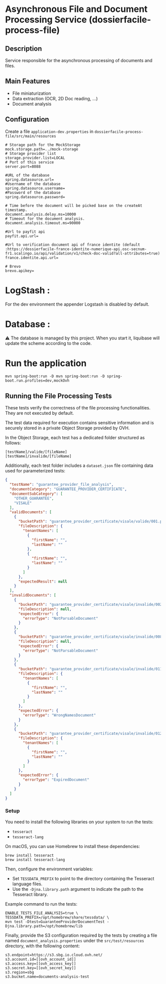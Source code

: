 # Asynchronous File and Document Processing Service (dossierfacile-process-file)

## Description
Service responsible for the asynchronous processing of documents and files.

## Main Features
- File miniaturization
- Data extraction (OCR, 2D Doc reading, ...)
- Document analysis

## Configuration
Create a file `application-dev.properties` in `dossierfacile-process-file/src/main/resources`

```properties
# Storage path for the MockStorage
mock.storage.path=../mock-storage
# Storage provider list
storage.provider.list=LOCAL
# Port of this service
server.port=8088

#URL of the database
spring.datasource.url=
#Username of the database
spring.datasource.username=
#Password of the database
spring.datasource.password=

# Time before the document will be picked base on the createAt timestamp.
document.analysis.delay.ms=10000
# Timeout for the document analysis.
document.analysis.timeout.ms=90000

#Url to payfit api
payfit.api.url=

#Url to verification document api of france identite (default :https://dossierfacile-france-identite-numerique-api.osc-secnum-fr1.scalingo.io/api/validation/v1/check-doc-valid?all-attributes=true)
france.identite.api.url=

# Brevo
brevo.apikey=
```

# LogStash :

For the dev environment the appender Logstash is disabled by default.

# Database :
⚠️ The database is managed by this project. When you start it, liquibase will update the scheme according to the code.

# Run the application

```shell
mvn spring-boot:run -D mvn spring-boot:run -D spring-boot.run.profiles=dev,mockOvh
```

## Running the File Processing Tests

These tests verify the correctness of the file processing functionalities. They are not executed by default.

The test data required for execution contains sensitive information and is securely stored in a private Object Storage provided by OVH.

In the Object Storage, each test has a dedicated folder structured as follows:

```
[testName]/valide/[fileName]
[testName]/invalide/[fileName]
```

Additionally, each test folder includes a `dataset.json` file containing data used for parameterized tests:

```json
{
  "testName": "guarantee_provider_file_analysis",
  "documentCategory": "GUARANTEE_PROVIDER_CERTIFICATE",
  "documentSubCategory": [
    "OTHER_GUARANTEE",
    "VISALE"
  ],
  "validDocuments": [
    {
      "bucketPath": "guarantee_provider_certificate/visale/valide/001.pdf",
      "fileDescription": {
        "tenantNames": [
          {
            "firstName": "",
            "lastName": ""
          },
          {
            "firstName": "",
            "lastName": ""
          }
        ]
      },
      "expectedResult": null
    }
  ],
  "invalidDocuments": [
    {
      "bucketPath": "guarantee_provider_certificate/visale/invalide/002.pdf",
      "fileDescription": null,
      "expectedError": {
        "errorType": "NotParsableDocument"
      }
    },
    {
      "bucketPath": "guarantee_provider_certificate/visale/invalide/008.pdf",
      "fileDescription": null,
      "expectedError": {
        "errorType": "NotParsableDocument"
      }
    },
    {
      "bucketPath": "guarantee_provider_certificate/visale/invalide/011.pdf",
      "fileDescription": {
        "tenantNames": [
          {
            "firstName": "",
            "lastName": ""
          }
        ]
      },
      "expectedError": {
        "errorType": "WrongNamesDocument"
      }
    },
    {
      "bucketPath": "guarantee_provider_certificate/visale/invalide/012.pdf",
      "fileDescription": {
        "tenantNames": [
          {
            "firstName": "",
            "lastName": ""
          }
        ]
      },
      "expectedError": {
        "errorType": "ExpiredDocument"
      }
    }
  ]
}
```

### Setup

You need to install the following libraries on your system to run the tests:

- `tesseract`
- `tesseract-lang`

On macOS, you can use Homebrew to install these dependencies:

```shell
brew install tesseract
brew install tesseract-lang
```

Then, configure the environment variables:

- Set `TESSDATA_PREFIX` to point to the directory containing the Tesseract language files.
- Use the `-Djna.library.path` argument to indicate the path to the Tesseract library.

Example command to run the tests:

```shell
ENABLE_TESTS_FILE_ANALYSIS=true \
TESSDATA_PREFIX=/opt/homebrew/share/tessdata/ \
mvn test -Dtest=GuaranteeProviderDocumentTest -Djna.library.path=/opt/homebrew/lib
```

Finally, provide the S3 configuration required by the tests by creating a file named `document_analysis.properties` under the `src/test/resources` directory, with the following content:

```properties
s3.endpoint=https://s3.sbg.io.cloud.ovh.net/
s3.account.id=[[ovh_account_id]]
s3.access.key=[[ovh_access_key]]
s3.secret.key=[[ovh_secret_key]]
s3.region=sbg
s3.bucket.name=documents-analysis-test
```